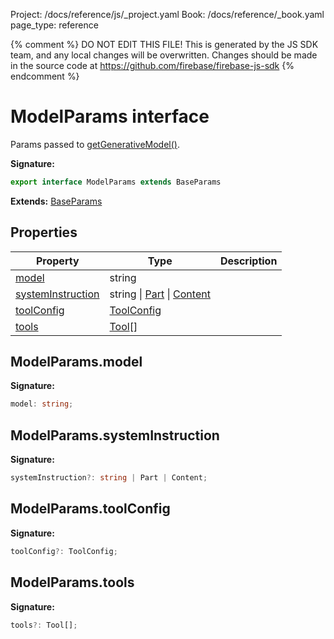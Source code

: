Project: /docs/reference/js/_project.yaml
Book: /docs/reference/_book.yaml
page_type: reference

{% comment %}
DO NOT EDIT THIS FILE!
This is generated by the JS SDK team, and any local changes will be
overwritten. Changes should be made in the source code at
https://github.com/firebase/firebase-js-sdk
{% endcomment %}

# ModelParams interface
Params passed to [getGenerativeModel()](./ai.md#getgenerativemodel_c63f46a)<!-- -->.

<b>Signature:</b>

```typescript
export interface ModelParams extends BaseParams 
```
<b>Extends:</b> [BaseParams](./ai.baseparams.md#baseparams_interface)

## Properties

|  Property | Type | Description |
|  --- | --- | --- |
|  [model](./ai.modelparams.md#modelparamsmodel) | string |  |
|  [systemInstruction](./ai.modelparams.md#modelparamssysteminstruction) | string \| [Part](./ai.md#part) \| [Content](./ai.content.md#content_interface) |  |
|  [toolConfig](./ai.modelparams.md#modelparamstoolconfig) | [ToolConfig](./ai.toolconfig.md#toolconfig_interface) |  |
|  [tools](./ai.modelparams.md#modelparamstools) | [Tool](./ai.md#tool)<!-- -->\[\] |  |

## ModelParams.model

<b>Signature:</b>

```typescript
model: string;
```

## ModelParams.systemInstruction

<b>Signature:</b>

```typescript
systemInstruction?: string | Part | Content;
```

## ModelParams.toolConfig

<b>Signature:</b>

```typescript
toolConfig?: ToolConfig;
```

## ModelParams.tools

<b>Signature:</b>

```typescript
tools?: Tool[];
```
